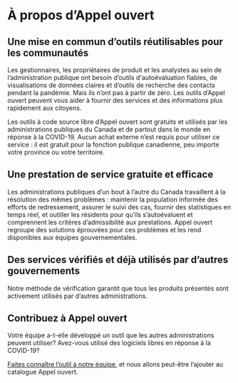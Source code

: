 # À propos d’Appel ouvert

## Une mise en commun d’outils réutilisables pour les communautés
Les gestionnaires, les propriétaires de produit et les analystes au sein de l’administration publique ont besoin d’outils d'autoévaluation fiables, de visualisations de données claires et d’outils de recherche des contacts pendant la pandémie. Mais ils n’ont pas à partir de zéro. Les outils d’Appel ouvert peuvent vous aider à fournir des services et des informations plus rapidement aux citoyens. 

Les outils à code source libre d’Appel ouvert sont gratuits et utilisés par les administrations publiques du Canada et de partout dans le monde en réponse à la COVID-19. Aucun achat externe n’est requis pour utiliser ce service : il est gratuit pour la fonction publique canadienne, peu importe votre province ou votre territoire.

## Une prestation de service gratuite et efficace
Les administrations publiques d’un bout à l’autre du Canada travaillent à la résolution des mêmes problèmes : maintenir la population informée des efforts de redressement, assurer le suivi des cas, fournir des statistiques en temps réel, et outiller les résidents pour qu’ils s’autoévaluent et comprennent les critères d’admissibilité aux prestations. Appel ouvert regroupe des solutions éprouvées pour ces problèmes et les rend disponibles aux équipes gouvernementales.

## Des services vérifiés et déjà utilisés par d’autres gouvernements
Notre méthode de vérification garantit que tous les produits présentés sont activement utilisés par d’autres administrations.

## Contribuez à Appel ouvert
Votre équipe a-t-elle développé un outil que les autres administrations peuvent utiliser? Avez-vous utilisé des logiciels libres en réponse à la COVID-19?

[Faites connaître l’outil à notre équipe](https://docs.google.com/forms/d/e/1FAIpQLSeLcb9mFT_h93AKABVcz_viqkVVGVvO-NnBByblMED9pbXu5g/viewform), et nous allons peut-être l’ajouter au catalogue Appel ouvert.
